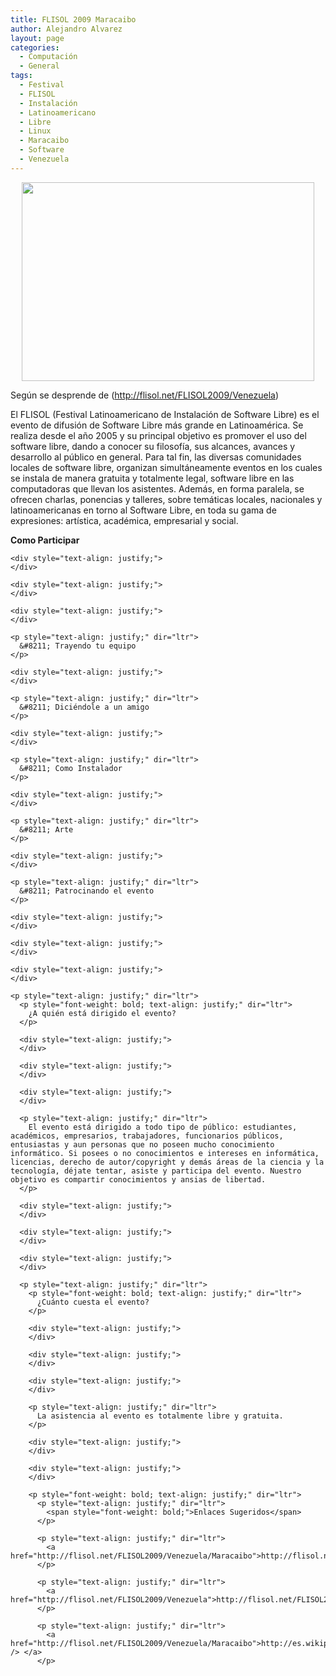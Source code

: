 ```yaml
---
title: FLISOL 2009 Maracaibo
author: Alejandro Alvarez
layout: page
categories:
  - Computación
  - General
tags:
  - Festival
  - FLISOL
  - Instalación
  - Latinoamericano
  - Libre
  - Linux
  - Maracaibo
  - Software
  - Venezuela
---
```

<a href="http://upload.wikimedia.org/wikipedia/commons/0/0a/Logo_Flisol_2008.png" onblur="try {parent.deselectBloggerImageGracefully();} catch(e) {}"><img style="margin: 0px auto 10px; display: block; text-align: center; cursor: pointer; width: 468px; height: 318px;" src="http://upload.wikimedia.org/wikipedia/commons/0/0a/Logo_Flisol_2008.png" border="0" alt="" /></a>

<p style="text-align: justify;" dir="ltr">
  Según se desprende de (<a href="http://flisol.net/FLISOL2009/Venezuela">http://flisol.net/FLISOL2009/Venezuela</a>)
</p>

<p style="text-align: justify;" dir="ltr">
  <p>
    El FLISOL (Festival Latinoamericano de Instalación de Software Libre) es el evento de difusión de Software Libre más grande en Latinoamérica. Se realiza desde el año 2005 y su principal objetivo es promover el uso del software libre, dando a conocer su filosofía, sus alcances, avances y desarrollo al público en general. Para tal fin, las diversas comunidades locales de software libre, organizan simultáneamente eventos en los cuales se instala de manera gratuita y totalmente legal, software libre en las computadoras que llevan los asistentes. Además, en forma paralela, se ofrecen charlas, ponencias y talleres, sobre temáticas locales, nacionales y latinoamericanas en torno al Software Libre, en toda su gama de expresiones: artística, académica, empresarial y social.
  </p>
  
  <div>
  </div>
  
  <div style="text-align: justify;">
  </div>
  
  <div style="text-align: justify;">
  </div>
  
  <p style="text-align: justify;" dir="ltr">
    <p style="font-weight: bold; text-align: justify;" dir="ltr">
      Como Participar
    </p>
    
    <div style="text-align: justify;">
    </div>
    
    <div style="text-align: justify;">
    </div>
    
    <div style="text-align: justify;">
    </div>
    
    <p style="text-align: justify;" dir="ltr">
      &#8211; Trayendo tu equipo
    </p>
    
    <div style="text-align: justify;">
    </div>
    
    <p style="text-align: justify;" dir="ltr">
      &#8211; Diciéndole a un amigo
    </p>
    
    <div style="text-align: justify;">
    </div>
    
    <p style="text-align: justify;" dir="ltr">
      &#8211; Como Instalador
    </p>
    
    <div style="text-align: justify;">
    </div>
    
    <p style="text-align: justify;" dir="ltr">
      &#8211; Arte
    </p>
    
    <div style="text-align: justify;">
    </div>
    
    <p style="text-align: justify;" dir="ltr">
      &#8211; Patrocinando el evento
    </p>
    
    <div style="text-align: justify;">
    </div>
    
    <div style="text-align: justify;">
    </div>
    
    <div style="text-align: justify;">
    </div>
    
    <p style="text-align: justify;" dir="ltr">
      <p style="font-weight: bold; text-align: justify;" dir="ltr">
        ¿A quién está dirigido el evento?
      </p>
      
      <div style="text-align: justify;">
      </div>
      
      <div style="text-align: justify;">
      </div>
      
      <div style="text-align: justify;">
      </div>
      
      <p style="text-align: justify;" dir="ltr">
        El evento está dirigido a todo tipo de público: estudiantes, académicos, empresarios, trabajadores, funcionarios públicos, entusiastas y aun personas que no poseen mucho conocimiento informático. Si posees o no conocimientos e intereses en informática, licencias, derecho de autor/copyright y demás áreas de la ciencia y la tecnología, déjate tentar, asiste y participa del evento. Nuestro objetivo es compartir conocimientos y ansias de libertad.
      </p>
      
      <div style="text-align: justify;">
      </div>
      
      <div style="text-align: justify;">
      </div>
      
      <div style="text-align: justify;">
      </div>
      
      <p style="text-align: justify;" dir="ltr">
        <p style="font-weight: bold; text-align: justify;" dir="ltr">
          ¿Cuánto cuesta el evento?
        </p>
        
        <div style="text-align: justify;">
        </div>
        
        <div style="text-align: justify;">
        </div>
        
        <div style="text-align: justify;">
        </div>
        
        <p style="text-align: justify;" dir="ltr">
          La asistencia al evento es totalmente libre y gratuita.
        </p>
        
        <div style="text-align: justify;">
        </div>
        
        <div style="text-align: justify;">
        </div>
        
        <p style="font-weight: bold; text-align: justify;" dir="ltr">
          <p style="text-align: justify;" dir="ltr">
            <span style="font-weight: bold;">Enlaces Sugeridos</span>
          </p>
          
          <p style="text-align: justify;" dir="ltr">
            <a href="http://flisol.net/FLISOL2009/Venezuela/Maracaibo">http://flisol.net/FLISOL2009/Venezuela/Maracaibo</a>
          </p>
          
          <p style="text-align: justify;" dir="ltr">
            <a href="http://flisol.net/FLISOL2009/Venezuela">http://flisol.net/FLISOL2009/Venezuela</a>
          </p>
          
          <p style="text-align: justify;" dir="ltr">
            <a href="http://flisol.net/FLISOL2009/Venezuela/Maracaibo">http://es.wikipedia.org/wiki/FLISOL<br /> </a>
          </p>
